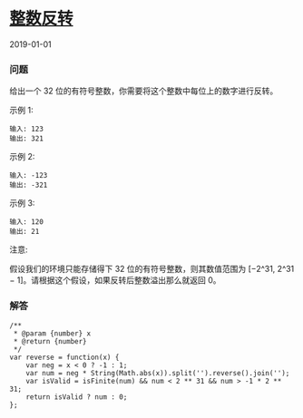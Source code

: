 # [整数反转](https://leetcode-cn.com/problems/reverse-integer)
2019-01-01
### 问题
给出一个 32 位的有符号整数，你需要将这个整数中每位上的数字进行反转。

示例 1:

```
输入: 123
输出: 321
```
 示例 2:

```
输入: -123
输出: -321
```
示例 3:

```
输入: 120
输出: 21
```
注意:

假设我们的环境只能存储得下 32 位的有符号整数，则其数值范围为 [−2^31,  2^31 − 1]。请根据这个假设，如果反转后整数溢出那么就返回 0。

### 解答

```
/**
 * @param {number} x
 * @return {number}
 */
var reverse = function(x) {
    var neg = x < 0 ? -1 : 1;
    var num = neg * String(Math.abs(x)).split('').reverse().join('');
    var isValid = isFinite(num) && num < 2 ** 31 && num > -1 * 2 ** 31;
    return isValid ? num : 0;
};
```
